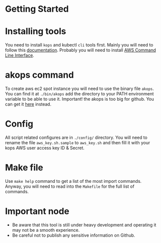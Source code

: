 # Getting Started

# Installing tools
You need to install `kops` and kubectl `cli` tools first. Mainly you will need to follow this [documentation](https://github.com/kubernetes/kops/blob/master/docs/aws.md).
Probably you will need to install [AWS Command Line Interface](https://aws.amazon.com/cli/).

# akops command
To create aws ec2 spot instance you will need to use the binary file `akops`. You can find it at `./bin/akops` add the directory to your PATH environment variable to be able to use it.
Important! the akops is too big for github. You can get it [here](https://drive.google.com/file/d/0B7v1s06naHzIYW1SS2JDMW8ycGc/view?usp=sharing) instead.

# Config
All script related configures are in `./config/` directory. You will need to rename the file `aws_key.sh.sample` to `aws_key.sh` and then fill it with your kops AWS user access key ID & Secret.

# Make file
Use `make help` command to get a list of the most import commands. Anyway, you will need to read into the `Makefile` for the full list of commands.

# Important node
- Be aware that this tool is still under heavy development and operating it may not be a smooth experience.
- Be careful not to publish any sensitive information on Github.
